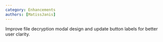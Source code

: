 ```yaml
---
category: Enhancements
authors: [MatissJanis]
---
```


Improve file decryption modal design and update button labels for better user clarity.


